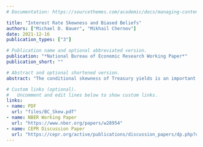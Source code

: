 ```yaml
---
# Documentation: https://sourcethemes.com/academic/docs/managing-content/

title: "Interest Rate Skewness and Biased Beliefs"
authors: ["Michael D. Bauer", "Mikhail Chernov"]
date: 2021-12-16
publication_types: ["3"]

# Publication name and optional abbreviated version.
publication: "*National Bureau of Economic Research Working Paper*"
publication_short: ""

# Abstract and optional shortened version.
abstract: "The conditional skewness of Treasury yields is an important indicator of the risks to the macroeconomic outlook. Positive skewness signals upside risk to interest rates during periods of accommodative monetary policy and an upward-sloping yield curve, and vice versa. Skewness has substantial predictive power for future bond excess returns, high-frequency interest rate changes around FOMC announcements, and survey forecast errors for interest rates. The estimated expectational errors, or biases in beliefs, are quantitatively important for statistical bond risk premia. These findings are consistent with a heterogeneous-beliefs model where one of the agents is wrong about consumption growth."

# Custom links (optional).
#   Uncomment and edit lines below to show custom links.
links:
- name: PDF
  url: "files/BC_Skew.pdf"
- name: NBER Working Paper
  url: "https://www.nber.org/papers/w28954"
- name: CEPR Discussion Paper
  url: "https://cepr.org/active/publications/discussion_papers/dp.php?dpno=16274"
---
```

